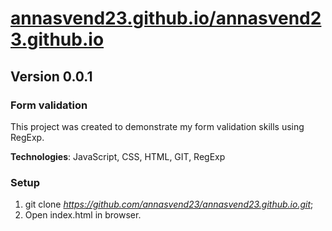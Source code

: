 # [annasvend23.github.io/annasvend23.github.io](annasvend23.github.io/annasvend23.github.io)

## Version 0.0.1

### Form validation

This project was created to demonstrate my form validation skills using RegExp.

**Technologies**: JavaScript, CSS, HTML, GIT, RegExp

### Setup

1. git clone *https://github.com/annasvend23/annasvend23.github.io.git*;
2. Open index.html in browser.
